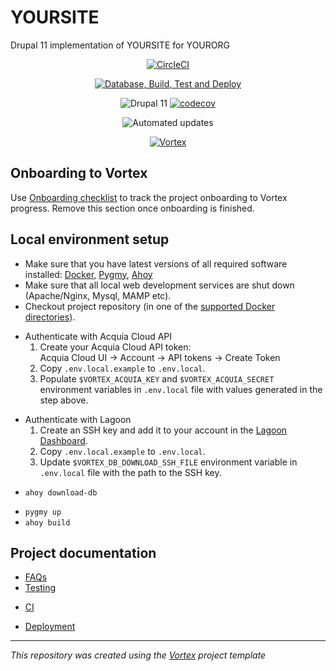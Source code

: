 # YOURSITE
Drupal 11 implementation of YOURSITE for YOURORG

<div align="center">

[//]: # (#;< CI_PROVIDER_CIRCLECI)

[![CircleCI](https://circleci.com/gh/your_org/your_site.svg?style=shield)](https://circleci.com/gh/your_org/your_site)

[//]: # (#;> CI_PROVIDER_CIRCLECI)

[//]: # (#;< CI_PROVIDER_GHA)

[![Database, Build, Test and Deploy](https://github.com/your_org/your_site/actions/workflows/build-test-deploy.yml/badge.svg)](https://github.com/your_org/your_site/actions/workflows/build-test-deploy.yml)

[//]: # (#;> CI_PROVIDER_GHA)

![Drupal 11](https://img.shields.io/badge/Drupal-10-blue.svg)
[![codecov](https://codecov.io/gh/your_org/your_site/graph/badge.svg)](https://codecov.io/gh/your_org/your_site)

[//]: # (#;< DEPS_UPDATE_PROVIDER)

![Automated updates](https://img.shields.io/badge/Automated%20updates-RenovateBot-brightgreen.svg)

[//]: # (#;> DEPS_UPDATE_PROVIDER)

[//]: # (DO NOT REMOVE THE BADGE BELOW. IT IS USED BY VORTEX TO TRACK INTEGRATION)

[![Vortex](https://img.shields.io/badge/Vortex-VORTEX_VERSION_URLENCODED-5909A1.svg)](https://github.com/drevops/vortex/tree/VORTEX_VERSION)

[//]: # (#;< DOCS_ONBOARDING)

</div>

## Onboarding to Vortex

Use [Onboarding checklist](docs/onboarding.md) to track the project onboarding
to Vortex progress. Remove this section once onboarding is finished.

[//]: # (#;> DOCS_ONBOARDING)

## Local environment setup

- Make sure that you have latest versions of all required software installed: [Docker](https://www.docker.com/), [Pygmy](https://github.com/pygmystack/pygmy), [Ahoy](https://github.com/ahoy-cli/ahoy)
- Make sure that all local web development services are shut down (Apache/Nginx, Mysql, MAMP etc).
- Checkout project repository (in one of the [supported Docker directories](https://docs.docker.com/docker-for-mac/osxfs/#access-control)).

[//]: # (#;< HOSTING_ACQUIA)

- Authenticate with Acquia Cloud API
  1. Create your Acquia Cloud API token:<br/>
     Acquia Cloud UI -> Account -> API tokens -> Create Token
  2. Copy `.env.local.example` to `.env.local`.
  3. Populate `$VORTEX_ACQUIA_KEY` and `$VORTEX_ACQUIA_SECRET` environment
     variables in `.env.local` file with values generated in the step above.

[//]: # (#;> HOSTING_ACQUIA)

[//]: # (#;< HOSTING_LAGOON)

- Authenticate with Lagoon
  1. Create an SSH key and add it to your account in the [Lagoon Dashboard](https://ui-lagoon-master.ch.amazee.io/).
  2. Copy `.env.local.example` to `.env.local`.
  3. Update `$VORTEX_DB_DOWNLOAD_SSH_FILE` environment variable in `.env.local` file
     with the path to the SSH key.

[//]: # (#;> HOSTING_LAGOON)


[//]: # (#;< !PROVISION_TYPE_PROFILE)

- `ahoy download-db`

[//]: # (#;> !PROVISION_TYPE_PROFILE)
- `pygmy up`
- `ahoy build`

## Project documentation

- [FAQs](docs/faqs.md)
- [Testing](docs/testing.md)

[//]: # (#;< CI_PROVIDER_ANY)

- [CI](docs/ci.md)

[//]: # (#;> CI_PROVIDER_ANY)

- [Deployment](docs/deployment.md)

---
_This repository was created using the [Vortex](https://github.com/drevops/vortex) project template_
